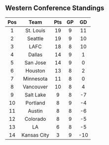 ## Western Conference Standings
Pos|Team|Pts|GP|GD
:-:|:-:|:-:|:-:|:-:
1|St. Louis|19|9|11|
2|Seattle|19|9|10|
3|LAFC|18|8|10|
4|Dallas|14|9|1|
5|San Jose|14|9|0|
6|Houston|13|8|2|
7|Minnesota|11|8|0|
8|Vancouver|10|8|4|
9|Salt Lake|9|8|-7|
10|Portland|8|9|-4|
11|Austin|8|8|-6|
12|Colorado|8|9|-5|
13|LA|6|8|-5|
14|Kansas City|3|9|-10|
